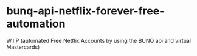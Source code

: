 # bunq-api-netflix-forever-free-automation
W.I.P (automated Free Netflix Accounts by using the BUNQ api and virtual Mastercards)
